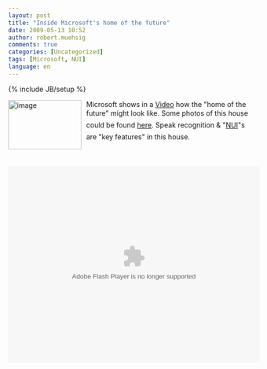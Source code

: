 ```yaml
---
layout: post
title: "Inside Microsoft's home of the future"
date: 2009-05-13 10:52
author: robert.muehsig
comments: true
categories: [Uncategorized]
tags: [Microsoft, NUI]
language: en
---
```

{% include JB/setup %}
<p><a href="{{BASE_PATH}}/assets/wp-images-en/image88.png"><img style="border-right-width: 0px; margin: 0px 10px 0px 0px; display: inline; border-top-width: 0px; border-bottom-width: 0px; border-left-width: 0px" title="image" border="0" alt="image" align="left" src="{{BASE_PATH}}/assets/wp-images-en/image-thumb104.png" width="149" height="100" /></a> </p>  <p>Microsoft shows in a <a href="http://www.neowin.net/news/main/09/05/13/inside-microsofts-home-of-the-future-video">Video</a> how the "home of the future" might look like. Some photos of this house could be found <a href="http://seattletimes.nwsource.com/html/photogalleries/businesstechnology1430/1.html">here</a>. Speak recognition &amp; "<a href="http://en.wikipedia.org/wiki/Natural_User_Interface">NUI</a>"s are "key features" in this house.</p>  <p>&#160;</p> 
<!--more-->
<object width="512" height="400"><param name="movie" value="http://news.bbc.co.uk/player/emp/external/player.swf"></param><param name="allowFullScreen" value="true"></param><param name="allowScriptAccess" value="always"></param><param name="FlashVars" value="config_settings_showPopoutCta=false&amp;config_settings_language=default&amp;config=http://news.bbc.co.uk/player/emp/config/default.xml?1.3.105_2.10.7938_7967_20090406152952&amp;playlist=http://news.bbc.co.uk/media/emp/8040000/8046600/8046659.xml&amp;config_settings_showUpdatedInFooter=true&amp;config_settings_showFooter=true&amp;config_settings_showPopoutButton=false&amp;config_settings_showPopoutCta=false"></param><embed src="http://news.bbc.co.uk/player/emp/external/player.swf" type="application/x-shockwave-flash" allowfullscreen="true" allowScriptAccess="always" width="512" height="400" FlashVars="config_settings_showPopoutCta=false&config_settings_language=default&config=http://news.bbc.co.uk/player/emp/config/default.xml?1.3.105_2.10.7938_7967_20090406152952&playlist=http://news.bbc.co.uk/media/emp/8040000/8046600/8046659.xml&config_settings_showUpdatedInFooter=true&config_settings_showFooter=true&config_settings_showPopoutButton=false&config_settings_showPopoutCta=false"></embed></object>
